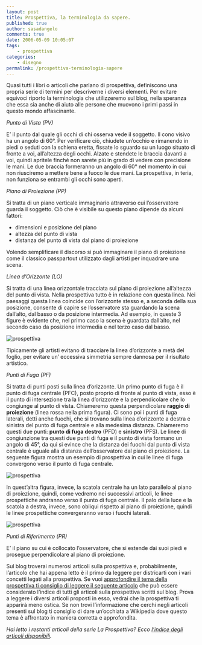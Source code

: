 ```yaml
---
layout: post
title: Prospettiva, la terminologia da sapere.
published: true
author: sasadangelo
comments: true
date: 2006-05-09 10:05:07
tags:
    - prospettiva
categories:
    - disegno
permalink: /prospettiva-terminologia-sapere
---
```



Quasi tutti i libri o articoli che parlano di prospettiva, definiscono una propria serie di termini per descriverne i diversi elementi. Per evitare equivoci riporto la terminologia che utilizzeremo sul blog, nella speranza che essa sia anche di aiuto alle persone che muovono i primi passi in questo mondo affascinante.




  


_Punto di Vista (PV)_

E&#8217; il punto dal quale gli occhi di chi osserva vede il soggetto. Il cono visivo ha un angolo di 60°. Per verificare ciò, chiudete un&#8217;occhio e rimanendo in piedi o seduti con la schiena eretta, fissate lo sguardo su un luogo situato di fronte a voi, all&#8217;altezza degli occhi. Alzate e stendete le braccia davanti a voi, quindi apritele finchè non sarete più in grado di vedere con precisione le mani. Le due braccia formeranno un angolo di 60° nel momento in cui non riusciremo a mettere bene a fuoco le due mani. La prospettiva, in teria, non funziona se entrambi gli occhi sono aperti.

_Piano di Proiezione (PP)_

Si tratta di un piano verticale immaginario attraverso cui l&#8217;osservatore guarda il soggetto. Ciò che è visibile su questo piano dipende da alcuni fattori:

  * dimensioni e posizione del piano
  * altezza del punto di vista
  * distanza del punto di vista dal piano di proiezione

Volendo semplificare il discorso si può immaginare il piano di proiezione come il classico passpartout utilizzato dagli artisti per inquadrare una scena.

_Linea d&#8217;Orizzonte (LO)_

Si tratta di una linea orizzontale tracciata sul piano di proiezione all&#8217;altezza del punto di vista. Nella prospettiva tutto è in relazione con questa linea. Nei paesaggi questa linea coincide con l&#8217;orizzonte stesso e, a seconda della sua posizione, consente di capire se l&#8217;osservatore sta guardando la scena dall&#8217;alto, dal basso o da posizione intermedia. Ad esempio, in queste 3 figure è evidente che, nel primo caso la scena è guardata dall&#8217;alto, nel secondo caso da posizione intermedia e nel terzo caso dal basso.

![prospettiva][1]

Tipicamente gli artisti evitano di tracciare la linea d&#8217;orizzonte a metà del foglio, per evitare un&#8217; eccessiva simmetria sempre dannosa per il risultato artistico.

_Punti di Fuga (PF)_

Si tratta di punti posti sulla linea d&#8217;orizzonte. Un primo punto di fuga è il punto di fuga centrale (PFC), posto proprio di fronte al punto di vista, esso è il punto di intersezione tra la linea d&#8217;orizzonte e la perpendicolare che lo congiunge al punto di vista. Chiameremo questa perpendicolare **raggio di proiezione** (linea rossa nella prima figura). Ci sono poi i punti di fuga laterali, detti anche fuochi, che si trovano sulla linea d&#8217;orizzonte a destra e sinistra del punto di fuga centrale e alla medesima distanza. Chiameremo questi due punti: **punto di fuga destro** (PFD) e **sinistro** (PFS). Le linee di congiunzione tra questi due punti di fuga e il punto di vista formano un angolo di 45°, da qui si evince che la distanza dei fuochi dal punto di vista centrale è uguale alla distanza dell&#8217;osservatore dal piano di proiezione. La seguente figura mostra un esempio di prospettiva in cui le linee di fuga convergono verso il punto di fuga centrale.

![prospettiva][2]

In quest&#8217;altra figura, invece, la scatola centrale ha un lato parallelo al piano di proiezione, quindi, come vedremo nei successivi articoli, le linee prospettiche andranno verso il punto di fuga centrale. Il palo della luce e la scatola a destra, invece, sono obliqui rispetto al piano di proiezione, quindi le linee prospettiche convergeranno verso i fuochi laterali.

![prospettiva][3]

_Punti di Riferimento (PR)_

E&#8217; il piano su cui è collocato l&#8217;osservatore, che si estende dai suoi piedi e prosegue perpendicolare al piano di proiezione.

Sul blog troverai numerosi articoli sulla prospettiva e, probabilmente, l&#8217;articolo che hai appena letto è il primo da leggere per districarti con i vari concetti legati alla prospettiva. Se vuoi [approfondire il tema della prospettiva ti consiglio di leggere il seguente articolo][4] che può essere considerato l&#8217;indice di tutti gli articoli sulla prospettiva scritti sul blog. Prova a leggere i diversi articoli proposti in esso, vedrai che la prospettiva ti apparirà meno ostica. Se non trovi l&#8217;informazione che cerchi negli articoli presenti sul blog ti consiglio di dare un&#8217;occhiata a Wikipedia dove questo tema è affrontato in maniera corretta e approfondita.

_Hai letto i restanti articoli della serie La Prospettiva? Ecco [l’indice degli articoli disponibili][5]._

 [1]: https://www.disegnoepittura.it/wp-content/uploads/eyelevel.gif "prospettiva"
 [2]: https://www.disegnoepittura.it/wp-content/uploads/vp11.gif "prospettiva"
 [3]: https://www.disegnoepittura.it/wp-content/uploads/multivp1.gif "prospettiva"
 [4]: https://www.disegnoepittura.it/prospettiva/ "Prospettiva"
 [5]: https://www.disegnoepittura.it/prospettiva/ "La Prospettiva"